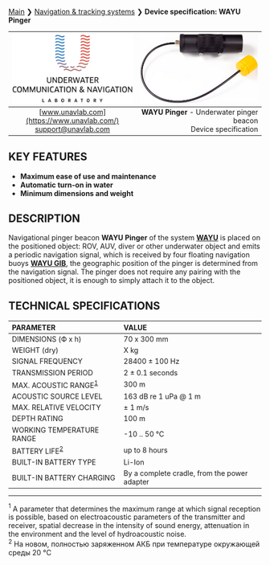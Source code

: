 [Main](/../../) ❯ [Navigation & tracking systems](/navigation_and_tracking_systems_en) ❯ **Device specification: WAYU Pinger**

<div style="page-break-after: always;"></div>

| ![logo](/documentation/sm_logo.png) | ![WAYU Pinger](/documentation/RWLT_Pinger.png) |
| :---: | ---: |
| [www.unavlab.com](https://www.unavlab.com/) <br/> [support@unavlab.com](mailto:support@unavlab.com) | **WAYU Pinger** - Underwater pinger beacon <br/> Device specification |

## KEY FEATURES

* **Maximum ease of use and maintenance**
* **Automatic turn-on in water**
* **Minimum dimensions and weight**

## DESCRIPTION

Navigational pinger beacon **WAYU Pinger** of the system **[WAYU](WAYU_DataBrief_en.md)** is placed on the positioned object: ROV, AUV, diver or other underwater object and emits a periodic navigation signal, which is received by four floating navigation buoys **[WAYU GIB](WAYU_GIB_Specification_en.md)**, the geographic position of the pinger is determined from the navigation signal.
The pinger does not require any pairing with the positioned object, it is enough to simply attach it to the object.

<div style="page-break-after: always;"></div>

## TECHNICAL SPECIFICATIONS

| PARAMETER | VALUE |
| :--- | :--- |
| DIMENSIONS (Ф х h) | 70 x 300 mm |
| WEIGHT (dry) | X kg |
| SIGNAL FREQUENCY | 28400 ± 100 Hz |
| TRANSMISSION PERIOD | 2 ± 0.1 seconds |
| MAX. ACOUSTIC RANGE<sup>[1](#footnote1)</sup> | 300 m |
| ACOUSTIC SOURCE LEVEL | 163 dB re 1 uPa @ 1 m |
| MAX. RELATIVE VELOCITY | ± 1 m/s  |
| DEPTH RATING | 100 m |
| WORKING TEMPERATURE RANGE | -10 .. 50 °С |
| BATTERY LIFE<sup>[2](#footnote2)</sup>| up to 8 hours |
| BUILT-IN BATTERY TYPE | Li-Ion |
| BUILT-IN BATTERY CHARGING | By a complete cradle, from the power adapter |

________________
<a name="footnote1"><sup>1</sup></a> A parameter that determines the maximum range at which signal reception is possible, based on
electroacoustic parameters of the transmitter and receiver, spatial decrease in the intensity of sound energy, attenuation in the environment
and the level of hydroacoustic noise.  
<a name="footnote2"><sup>2</sup></a> На новом, полностью заряженном АКБ при температуре окружающей среды 20 °C

<div style="page-break-after: always;"></div>
